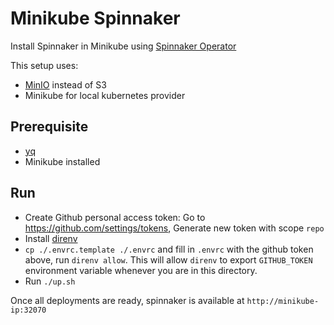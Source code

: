 # Minikube Spinnaker

Install Spinnaker in Minikube using [Spinnaker Operator](https://github.com/armory/spinnaker-operator)

This setup uses:
- [MinIO](https://min.io/) instead of S3
- Minikube for local kubernetes provider

## Prerequisite

- [yq](https://github.com/mikefarah/yq)
- Minikube installed

## Run

- Create Github personal access token: Go to https://github.com/settings/tokens, Generate new token with scope `repo`
- Install [direnv](https://direnv.net/)
- `cp ./.envrc.template ./.envrc` and fill in `.envrc` with the github token above, run `direnv allow`. This will allow `direnv` to export `GITHUB_TOKEN` environment variable whenever you are in this directory.
- Run `./up.sh`

Once all deployments are ready, spinnaker is available at `http://minikube-ip:32070`
